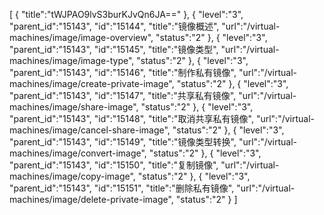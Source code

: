 [
	{
		"title":"tWJPAO9lvS3burKJvQn6JA=="
	},
	{
		"level":"3",
		"parent_id":"15143",
		"id":"15144",
		"title":"镜像概述",
		"url":"/virtual-machines/image/image-overview",
		"status":"2"
	},
	{
		"level":"3",
		"parent_id":"15143",
		"id":"15145",
		"title":"镜像类型",
		"url":"/virtual-machines/image/image-type",
		"status":"2"
	},
	{
		"level":"3",
		"parent_id":"15143",
		"id":"15146",
		"title":"制作私有镜像",
		"url":"/virtual-machines/image/create-private-image",
		"status":"2"
	},
	{
		"level":"3",
		"parent_id":"15143",
		"id":"15147",
		"title":"共享私有镜像",
		"url":"/virtual-machines/image/share-image",
		"status":"2"
	},
	{
		"level":"3",
		"parent_id":"15143",
		"id":"15148",
		"title":"取消共享私有镜像",
		"url":"/virtual-machines/image/cancel-share-image",
		"status":"2"
	},
	{
		"level":"3",
		"parent_id":"15143",
		"id":"15149",
		"title":"镜像类型转换",
		"url":"/virtual-machines/image/convert-image",
		"status":"2"
	},
	{
		"level":"3",
		"parent_id":"15143",
		"id":"15150",
		"title":"复制镜像",
		"url":"/virtual-machines/image/copy-image",
		"status":"2"
	},
	{
		"level":"3",
		"parent_id":"15143",
		"id":"15151",
		"title":"删除私有镜像",
		"url":"/virtual-machines/image/delete-private-image",
		"status":"2"
	}
]